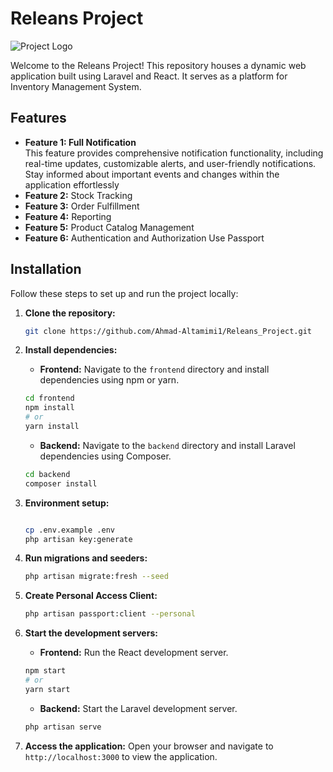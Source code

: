 # Releans Project

![Project Logo](https://releans.com/img/logos/logo-57.png)

Welcome to the Releans Project! This repository houses a dynamic web application built using Laravel and React. It serves as a platform for Inventory Management System.

## Features

- **Feature 1: Full Notification**  
  This feature provides comprehensive notification functionality, including real-time updates, customizable alerts, and user-friendly notifications. Stay informed about important events and changes within the application effortlessly
- **Feature 2:** Stock Tracking
- **Feature 3:** Order Fulfillment
- **Feature 4:** Reporting
- **Feature 5:** Product Catalog Management
- **Feature 6:** Authentication and Authorization Use Passport

## Installation

Follow these steps to set up and run the project locally:

1. **Clone the repository:**

   ```bash
   git clone https://github.com/Ahmad-Altamimi1/Releans_Project.git
   ```

2. **Install dependencies:**

   - **Frontend:** Navigate to the `frontend` directory and install dependencies using npm or yarn.

   ```bash
   cd frontend
   npm install
   # or
   yarn install
   ```

   - **Backend:** Navigate to the `backend` directory and install Laravel dependencies using Composer.

   ```bash
   cd backend
   composer install

   ```

3. **Environment setup:**

   ```bash

   cp .env.example .env
   php artisan key:generate
   ```

4. **Run migrations and seeders:**

   ```bash
   php artisan migrate:fresh --seed

   ```

5. **Create Personal Access Client:**
   ```bash
   php artisan passport:client --personal
   ```
6. **Start the development servers:**

   - **Frontend:** Run the React development server.

   ```bash
   npm start
   # or
   yarn start
   ```

   - **Backend:** Start the Laravel development server.

   ```bash
   php artisan serve
   ```

7. **Access the application:**
   Open your browser and navigate to `http://localhost:3000` to view the application.
